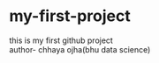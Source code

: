 # my-first-project
this is my first github project
<br>
author- chhaya ojha(bhu data science)
</br>
